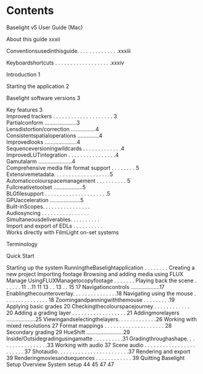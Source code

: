 # Contents

Baselight v5 User Guide \(Mac\)

About this guide xxxii

Conventionsusedinthisguide. . . . . . . . . . . . . .xxxiii 

Keyboardshortcuts . . . . . . . . . . . . . . . . . . .xxxiv



Introduction 1

Starting the application 2

Baselight software versions 3

Key features 3  
Improved trackers . . . . . . . . . . . . . . . . . . . . 3   
Partialconform .....................3   
Lensdistortion/correction ................4   
Consistentspatialoperations ..............4   
Improvedlooks .....................4   
Sequenceversioningwildcards . . . . . . . . . . . . .4   
ImprovedLUTintegration . . . . . . . . . . . . . . . .4   
Gamutalarm ......................4   
Comprehensive media file format support . . . . . . . . 5   
Extensivemetadata. . . . . . . . . . . . . . . . . . .5   
Automaticcolourspacemanagement . . . . . . . . . . 5   
Fullcreativetoolset ...................5   
BLGfilesupport . . . . . . . . . . . . . . . . . . . . .5   
GPUacceleration ....................5  
Built-inScopes. . . . . . . . . . . . . . . .   
Audiosyncing . . . . . . . . . . . . . . . .   
Simultaneousdeliverables. . . . . . . . . .   
Import and export of EDLs . . . . . . . . . .   
Works directly with FilmLight on-set systems

Terminology

Quick Start

Starting up the system RunningtheBaselightapplication . . . . . . . . Creating a new project Importing footage Browsing and adding media using FLUX Manage UsingFLUXManagetocopyfootage . . . . . . . Playing back the scene . . . . . . 11 . .11 11 13 . . 13 . . 15 17 Navigationcontrols ...................17 Enablingthecounteroverlay. . . . . . . . . . . . . . .18 Navigating using the mouse . . . . . . . . . . . . . . . 18 Zoomingandpanningwiththemouse . . . . . . . . .19 Applying basic grades 20 Checkingthecolourspacejourney . . . . . . . . . . . . 20 Adding a grading layer . . . . . . . . . . . . . . . . . . 21 Addingmorelayers ...................25 Viewingandselectingthelayers. . . . . . . . . . . . .26 Working with mixed resolutions 27 Format mappings . . . . . . . . . . . . . . . . . . . . 28 Secondary grading 29 HueShift ........................29 Inside/Outsidegradingusingamatte . . . . . . . . . .31 Gradingthroughashape. . . . . . . . . . . . . . . . .33 Working with audio 37 Scene audio . . . . . . . . . . . . . . . . . . . . . . . 37 Shotaudio. . . . . . . . . . . . . . . . . . . . . . . .37 Rendering and export 39 Renderingmoviesandsequences . . . . . . . . . . . . 39 Quitting Baselight Setup Overview System setup 44 45 47 47

